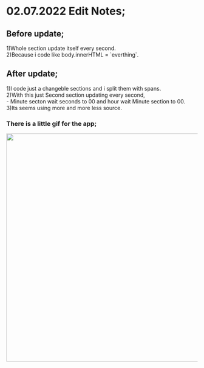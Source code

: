 <h1> 02.07.2022 Edit Notes;</h1>
<h2>Before update; </h2>
1)Whole section update itself every second. </br>
2)Because i code like body.innerHTML = `everthing`.
<h2> After update;</h2>
1)I code just a changeble sections and i split them with spans. </br>
2)With this just Second section updating every second, </br>  - Minute secton wait seconds to 00 and hour wait Minute section to 00. </br>
3)Its seems using more and more less source.
<h3>There is a little gif for the app; </h3>

<img src="https://im4.ezgif.com/tmp/ezgif-4-912c995be7.gif" width="600px">
